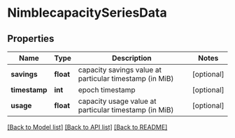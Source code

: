# NimblecapacitySeriesData

## Properties
Name | Type | Description | Notes
------------ | ------------- | ------------- | -------------
**savings** | **float** | capacity savings value at particular timestamp  (in MiB) | [optional] 
**timestamp** | **int** | epoch timestamp | [optional] 
**usage** | **float** | capacity usage value at particular timestamp  (in MiB) | [optional] 

[[Back to Model list]](../README.md#documentation-for-models) [[Back to API list]](../README.md#documentation-for-api-endpoints) [[Back to README]](../README.md)


